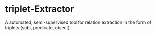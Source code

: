 # triplet-Extractor
A automated, semi-supervised tool for relation extraction in the form of triplets (subj, predicate, object).
